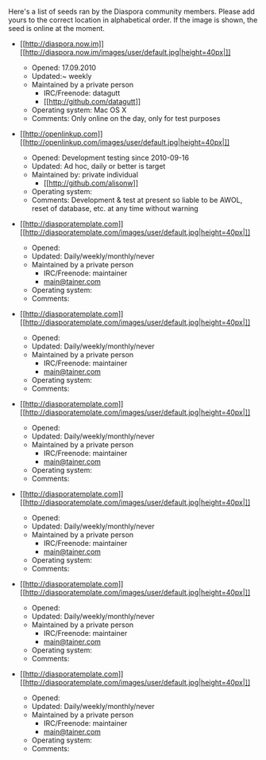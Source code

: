 Here's a list of seeds ran by the Diaspora community members.
Please add yours to the correct location in alphabetical order.
If the image is shown, the seed is online at the moment.

* [[http://diaspora.now.im]] [[http://diaspora.now.im/images/user/default.jpg|height=40px|]]
    * Opened: 17.09.2010
    * Updated:~ weekly
    * Maintained by a private person
        * IRC/Freenode: datagutt
        * [[http://github.com/datagutt]]
    * Operating system: Mac OS X
    * Comments: Only online on the day, only for test purposes

* [[http://openlinkup.com]]  [[http://openlinkup.com/images/user/default.jpg|height=40px|]]
    * Opened: Development testing since 2010-09-16
    * Updated: Ad hoc, daily or better is target
    * Maintained by: private individual
        * [[http://github.com/alisonw]]
    * Operating system: 
    * Comments: Development & test at present so liable to be AWOL, reset of database, etc. at any time without warning

* [[http://diasporatemplate.com]] [[http://diasporatemplate.com/images/user/default.jpg|height=40px|]]
    * Opened: 
    * Updated: Daily/weekly/monthly/never
    * Maintained by a private person
        * IRC/Freenode: maintainer
        * main@tainer.com
    * Operating system: 
    * Comments:

* [[http://diasporatemplate.com]] [[http://diasporatemplate.com/images/user/default.jpg|height=40px|]]
    * Opened: 
    * Updated: Daily/weekly/monthly/never
    * Maintained by a private person
        * IRC/Freenode: maintainer
        * main@tainer.com
    * Operating system: 
    * Comments:

* [[http://diasporatemplate.com]] [[http://diasporatemplate.com/images/user/default.jpg|height=40px|]]
    * Opened: 
    * Updated: Daily/weekly/monthly/never
    * Maintained by a private person
        * IRC/Freenode: maintainer
        * main@tainer.com
    * Operating system: 
    * Comments:

* [[http://diasporatemplate.com]] [[http://diasporatemplate.com/images/user/default.jpg|height=40px|]]
    * Opened: 
    * Updated: Daily/weekly/monthly/never
    * Maintained by a private person
        * IRC/Freenode: maintainer
        * main@tainer.com
    * Operating system: 
    * Comments:

* [[http://diasporatemplate.com]] [[http://diasporatemplate.com/images/user/default.jpg|height=40px|]]
    * Opened: 
    * Updated: Daily/weekly/monthly/never
    * Maintained by a private person
        * IRC/Freenode: maintainer
        * main@tainer.com
    * Operating system: 
    * Comments:

* [[http://diasporatemplate.com]] [[http://diasporatemplate.com/images/user/default.jpg|height=40px|]]
    * Opened: 
    * Updated: Daily/weekly/monthly/never
    * Maintained by a private person
        * IRC/Freenode: maintainer
        * main@tainer.com
    * Operating system: 
    * Comments: